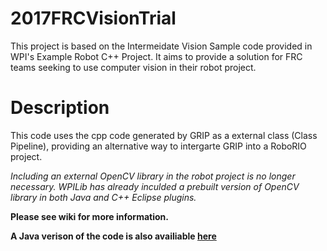 # 2017FRCVisionTrial
This project is based on the Intermeidate Vision Sample code provided in WPI's Example Robot C++ Project. It aims to provide a solution for FRC teams seeking to use computer vision in their robot project. 

# Description
This code uses the cpp code generated by GRIP as a external class (Class Pipeline), providing an alternative way to intergarte GRIP into a RoboRIO project. 

*Including an external OpenCV library in the robot project is no longer necessary. WPILib has already inculded a prebuilt version of OpenCV library in both Java and C++ Eclipse plugins.*

**Please see wiki for more information.**

**A Java verison of the code is also availiable [here](https://github.com/WilliamHuang-cn/2017VisionTrialJava)**
